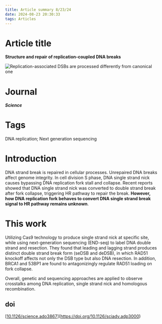 ```yaml
---
title: Article summary 8/23/24
date: 2024-08-23 20:30:33
tags: Articles
---
```


# Article title

**Structure and repair of replication-coupled DNA breaks**

![Replication-associated DSBs are processed differently from canonical one](image-20240823205450979.png)

# Journal

***Science***

# Tags

DNA replication; Next generation sequencing

<!--more-->

# Introduction

DNA strand break is repaired in cellular processes. Unrepaired DNA breaks affect genome integrity. In cell division S phase, DNA single strand nick causes bypassing DNA replication fork stall and collapse. Recent reports showed that DNA single strand nick was converted to double strand break after fork collapse, triggering HR pathway to repair the break. **However, how DNA replication fork behaves to convert DNA single strand break signal to HR pathway remains unknown**.

# This work

Utilizing Cas9 technology to produce single strand nick at specific site, while using next-generation sequencing (END-seq) to label DNA double strand and resection. They found that leading and lagging strand produces distinct double strand break form (seDSB and deDSB), in which RAD51 knockoff affects not only the DSB type but also DNA resection. In addition, BRCA1 and 53BP1 are found to antagonizingly regulate RAD51 loading on fork collapse. 

Overall, genetic and sequencing approaches are applied to observe crosstalks among DNA replication, single strand nick and homologous recombination. 

## doi

[[10.1126/science.ado3867](https://doi.org/10.1126/science.ado3867)](https://doi.org/10.1126/sciadv.adp3000)

